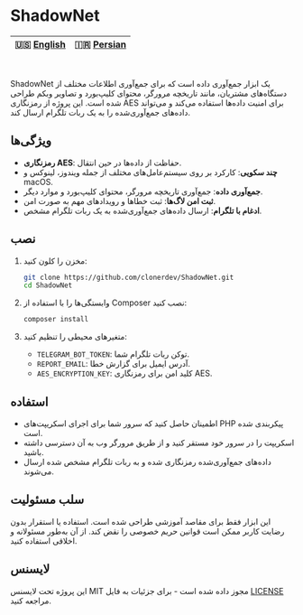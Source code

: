 # ShadowNet

| 🇺🇸 [English](README.md) | 🇮🇷 [Persian](README-FA.md) |
|--------------------------|----------------------------|
<br>

ShadowNet یک ابزار جمع‌آوری داده است که برای جمع‌آوری اطلاعات مختلف از دستگاه‌های مشتریان، مانند تاریخچه مرورگر، محتوای کلیپ‌بورد و تصاویر وبکم طراحی شده است. این پروژه از رمزنگاری AES برای امنیت داده‌ها استفاده می‌کند و می‌تواند داده‌های جمع‌آوری‌شده را به یک ربات تلگرام ارسال کند.

## ویژگی‌ها

- **رمزنگاری AES**: حفاظت از داده‌ها در حین انتقال.
- **چند سکویی**: کارکرد بر روی سیستم‌عامل‌های مختلف از جمله ویندوز، لینوکس و macOS.
- **جمع‌آوری داده**: جمع‌آوری تاریخچه مرورگر، محتوای کلیپ‌بورد و موارد دیگر.
- **ثبت امن لاگ‌ها**: ثبت خطاها و رویدادهای مهم به صورت امن.
- **ادغام با تلگرام**: ارسال داده‌های جمع‌آوری‌شده به یک ربات تلگرام مشخص.

## نصب

1. مخزن را کلون کنید:
   ```bash
   git clone https://github.com/clonerdev/ShadowNet.git
   cd ShadowNet
   ```

2. وابستگی‌ها را با استفاده از Composer نصب کنید:
   ```bash
   composer install
   ```

3. متغیرهای محیطی را تنظیم کنید:
   - `TELEGRAM_BOT_TOKEN`: توکن ربات تلگرام شما.
   - `REPORT_EMAIL`: آدرس ایمیل برای گزارش خطا.
   - `AES_ENCRYPTION_KEY`: کلید امن برای رمزنگاری AES.

## استفاده

- اطمینان حاصل کنید که سرور شما برای اجرای اسکریپت‌های PHP پیکربندی شده است.
- اسکریپت را در سرور خود مستقر کنید و از طریق مرورگر وب به آن دسترسی داشته باشید.
- داده‌های جمع‌آوری‌شده رمزنگاری شده و به ربات تلگرام مشخص شده ارسال می‌شوند.

## سلب مسئولیت

این ابزار فقط برای مقاصد آموزشی طراحی شده است. استفاده یا استقرار بدون رضایت کاربر ممکن است قوانین حریم خصوصی را نقض کند. از آن به‌طور مسئولانه و اخلاقی استفاده کنید.

## لایسنس

این پروژه تحت لایسنس MIT مجوز داده شده است - برای جزئیات به فایل [LICENSE](LICENSE) مراجعه کنید.